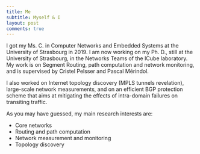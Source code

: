 ```yaml
---
title: Me
subtitle: Myself & I
layout: post
comments: true
---
```


I got my Ms. C. in Computer Networks and Embedded Systems at the University of Strasbourg in 2019. 
I am now working on my Ph. D., still at the University of Strasbourg, in the Networks Teams of the ICube laboratory. My work is on Segment Routing, path computation and network monitoring, and is supervised by Cristel Pelsser and Pascal Mérindol. 

I also worked on Internet topology discovery (MPLS tunnels revelation), large-scale network measurements, and on an efficient 
BGP protection scheme that aims at mitigating the effects of intra-domain failures on transiting traffic. 

As you may have guessed, my main research interests are:
* Core networks
* Routing and path computation 
* Network measurement and monitoring 
* Topology discovery




